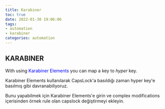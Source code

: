 ```yaml
---
title: Karabiner
toc: true
date: 2022-01-30 19:06:06
tags: 
- automation 
- karabiner
categories: automation
---
```


## KARABINER
With using <span style="color:blue">Karabiner Elements</span> you can map a key to _hyper_ key.



Karabiner Elements kullanılarak CapsLock'a basıldığı zaman hyper key'e basılmış gibi davranabiliyoruz.

Bunu yapabilmek için Karabiner Elements'e girin ve complex modifications içerisinden örnek rule olan capslock değiştirmeyi ekleyin.